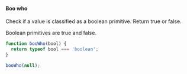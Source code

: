 #### Boo who
Check if a value is classified as a boolean primitive. Return true or false.

Boolean primitives are true and false.

```javascript
function booWho(bool) {
  return typeof bool === 'boolean';
}

booWho(null);
```
